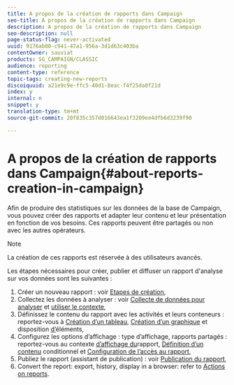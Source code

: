 ```yaml
---
title: A propos de la création de rapports dans Campaign
seo-title: A propos de la création de rapports dans Campaign
description: A propos de la création de rapports dans Campaign
seo-description: null
page-status-flag: never-activated
uuid: 9176ab80-c941-47a1-956a-3d1d63c403ba
contentOwner: sauviat
products: SG_CAMPAIGN/CLASSIC
audience: reporting
content-type: reference
topic-tags: creating-new-reports
discoiquuid: a21e9c9e-ffc5-40d1-8eac-f4f25da8f21d
index: y
internal: n
snippet: y
translation-type: tm+mt
source-git-commit: 20f835c357d016643ea1f3209ee4dfb6d3239f90

---
```



# A propos de la création de rapports dans Campaign{#about-reports-creation-in-campaign}

Afin de produire des statistiques sur les données de la base de Campaign, vous pouvez créer des rapports et adapter leur contenu et leur présentation en fonction de vos besoins. Ces rapports peuvent être partagés ou non avec les autres opérateurs.

>[!NOTE]
>
>La création de ces rapports est réservée à des utilisateurs avancés.

Les étapes nécessaires pour créer, publier et diffuser un rapport d&#39;analyse sur vos données sont les suivantes :

1. Créer un nouveau rapport : voir [Etapes de création](../../reporting/using/creating-a-new-report.md),
1. Collectez les données à analyser : voir [Collecte de données pour analyser](../../reporting/using/collecting-data-to-analyze.md) et [utiliser le contexte](../../reporting/using/using-the-context.md),
1. Définissez le contenu du rapport avec les activités et leurs conteneurs : reportez-vous à [Création d’un tableau](../../reporting/using/creating-a-table.md), [Création d’un graphique](../../reporting/using/creating-a-chart.md) et disposition [d’](../../reporting/using/element-layout.md)éléments,
1. Configurez les options d’affichage : type d’affichage, rapports partagés : reportez-vous au contexte [d’affichage du](../../reporting/using/configuring-access-to-the-report.md#report-display-context)rapport, [Définition d’un contenu](../../reporting/using/defining-a-conditional-content.md) conditionnel et [Configuration de l’accès au rapport](../../reporting/using/configuring-access-to-the-report.md),
1. Publiez le rapport (assistant de publication) : voir [Publication du rapport](../../reporting/using/configuring-access-to-the-report.md#publishing-the-report),
1. Convert the report: export, history, display in a browser: refer to [Actions on reports](../../reporting/using/actions-on-reports.md).

